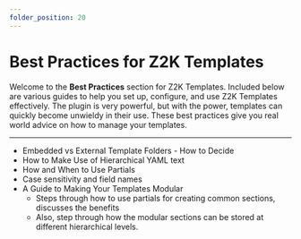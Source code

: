 ```yaml
---
folder_position: 20
---
```

# Best Practices for Z2K Templates

Welcome to the **Best Practices** section for Z2K Templates. Included below are various guides to help you set up, configure, and use Z2K Templates effectively. The plugin is very powerful, but with the power, templates can quickly become unwieldy in their use. These best practices give you real world advice on how to manage your templates.

---

- Embedded vs External Template Folders - How to Decide
- How to Make Use of Hierarchical YAML text
- How and When to Use Partials
- Case sensitivity and field names
- A Guide to Making Your Templates Modular
	- Steps through how to use partials for creating common sections, discusses the benefits
	- Also, step through how the modular sections can be stored at different hierarchical levels.


